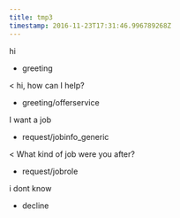 ```yaml
---
title: tmp3
timestamp: 2016-11-23T17:31:46.996789268Z
---
```


hi
* greeting

< hi, how can I help?
* greeting/offerservice

I want a job
* request/jobinfo_generic

< What kind of job were you after?
* request/jobrole

i dont know
* decline

